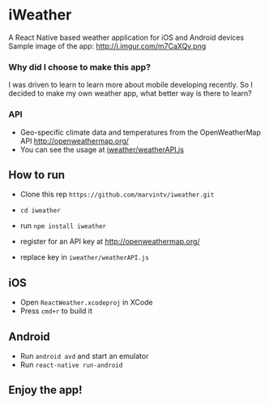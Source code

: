 # iWeather
A React Native based weather application for iOS and Android devices
Sample image of the app: http://i.imgur.com/m7CaXQv.png

### Why did I choose to make this app?
I was driven to learn to learn more about mobile developing recently. So I decided to make my own weather app, what better way is there to learn?
### API
 + Geo-specific climate data and temperatures from the OpenWeatherMap API http://openweathermap.org/
 + You can see the usage at [iweather/weatherAPI.js](https://github.com/marvintv/iweather/blob/master/weatherAPI.js)


## How to run
+ Clone this rep `https://github.com/marvintv/iweather.git`
+ `cd iweather`
+ run `npm install iweather`

+ register for an API key at http://openweathermap.org/
+ replace key in `iweather/weatherAPI.js`



## iOS

+ Open `ReactWeather.xcodeproj` in XCode
+ Press `cmd+r` to build it

## Android

+ Run `android avd` and start an emulator
+ Run `react-native run-android`
 

**Enjoy the app!**
------------------

